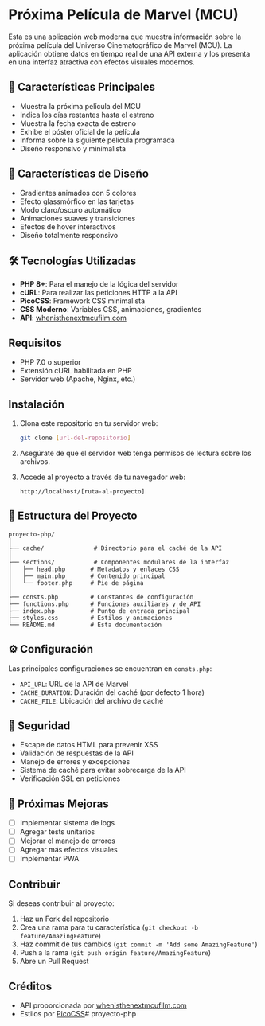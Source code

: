 # Próxima Película de Marvel (MCU)

Esta es una aplicación web moderna que muestra información sobre la próxima película del Universo Cinematográfico de Marvel (MCU). La aplicación obtiene datos en tiempo real de una API externa y los presenta en una interfaz atractiva con efectos visuales modernos.

## 🚀 Características Principales

- Muestra la próxima película del MCU
- Indica los días restantes hasta el estreno
- Muestra la fecha exacta de estreno
- Exhibe el póster oficial de la película
- Informa sobre la siguiente película programada
- Diseño responsivo y minimalista

## 🎨 Características de Diseño

- Gradientes animados con 5 colores
- Efecto glassmórfico en las tarjetas
- Modo claro/oscuro automático
- Animaciones suaves y transiciones
- Efectos de hover interactivos
- Diseño totalmente responsivo

## 🛠 Tecnologías Utilizadas

- **PHP 8+**: Para el manejo de la lógica del servidor
- **cURL**: Para realizar las peticiones HTTP a la API
- **PicoCSS**: Framework CSS minimalista
- **CSS Moderno**: Variables CSS, animaciones, gradientes
- **API**: [whenisthenextmcufilm.com](https://whenisthenextmcufilm.com/api)

## Requisitos

- PHP 7.0 o superior
- Extensión cURL habilitada en PHP
- Servidor web (Apache, Nginx, etc.)

## Instalación

1. Clona este repositorio en tu servidor web:
   ```bash
   git clone [url-del-repositorio]
   ```

2. Asegúrate de que el servidor web tenga permisos de lectura sobre los archivos.

3. Accede al proyecto a través de tu navegador web:
   ```
   http://localhost/[ruta-al-proyecto]
   ```

## 📁 Estructura del Proyecto

```
proyecto-php/
│
├── cache/              # Directorio para el caché de la API
│
├── sections/           # Componentes modulares de la interfaz
│   ├── head.php       # Metadatos y enlaces CSS
│   ├── main.php       # Contenido principal
│   └── footer.php     # Pie de página
│
├── consts.php         # Constantes de configuración
├── functions.php      # Funciones auxiliares y de API
├── index.php          # Punto de entrada principal
├── styles.css         # Estilos y animaciones
└── README.md          # Esta documentación
```

## ⚙️ Configuración

Las principales configuraciones se encuentran en `consts.php`:

- `API_URL`: URL de la API de Marvel
- `CACHE_DURATION`: Duración del caché (por defecto 1 hora)
- `CACHE_FILE`: Ubicación del archivo de caché

## 🔐 Seguridad

- Escape de datos HTML para prevenir XSS
- Validación de respuestas de la API
- Manejo de errores y excepciones
- Sistema de caché para evitar sobrecarga de la API
- Verificación SSL en peticiones

## 🎯 Próximas Mejoras

- [ ] Implementar sistema de logs
- [ ] Agregar tests unitarios
- [ ] Mejorar el manejo de errores
- [ ] Agregar más efectos visuales
- [ ] Implementar PWA

## Contribuir

Si deseas contribuir al proyecto:

1. Haz un Fork del repositorio
2. Crea una rama para tu característica (`git checkout -b feature/AmazingFeature`)
3. Haz commit de tus cambios (`git commit -m 'Add some AmazingFeature'`)
4. Push a la rama (`git push origin feature/AmazingFeature`)
5. Abre un Pull Request

## Créditos

- API proporcionada por [whenisthenextmcufilm.com](https://whenisthenextmcufilm.com/)
- Estilos por [PicoCSS](https://picocss.com/)# proyecto-php
